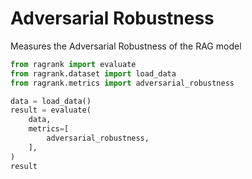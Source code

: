 # Adversarial Robustness

Measures the Adversarial Robustness of the RAG model

```python 
from ragrank import evaluate
from ragrank.dataset import load_data
from ragrank.metrics import adversarial_robustness

data = load_data()
result = evaluate(
    data,
    metrics=[
        adversarial_robustness,
    ],
)
result
```